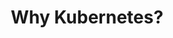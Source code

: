 ---
title: "Why Kubernetes?"
description: "Kubernetes is a powerful platform for managing containerized applications at scale. This section explores the reasons why Kubernetes has become the de facto standard for container orchestration, its benefits, and how it can help streamline application deployment and management."
banner: "images/exoscale-icon.svg"
weight: 2
tags: [kubernetes, containers, orchestration]
level: "beginner"
categories: [exoscale,kubernetes]
---